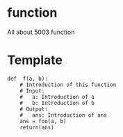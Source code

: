 # function
All about 5003 function

# Template

```
def  f(a, b):
    # Introduction of this function
    # Input:
    #   a: Introduction of a
    #   b: Introduction of b
    # Output:
    #   ans: Introduction of ans
    ans = foo(a, b)
    return(ans)

```

